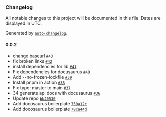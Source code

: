 ### Changelog

All notable changes to this project will be documented in this file. Dates are displayed in UTC.

Generated by [`auto-changelog`](https://github.com/CookPete/auto-changelog).

#### 0.0.2

- change baseurl [`#43`](https://github.com/yamiteru/pipem/pull/43)
- fix broken links [`#42`](https://github.com/yamiteru/pipem/pull/42)
- install dependencies for lib [`#41`](https://github.com/yamiteru/pipem/pull/41)
- Fix dependencies for docusaurus [`#40`](https://github.com/yamiteru/pipem/pull/40)
- Add --no-frozen-lockfile [`#39`](https://github.com/yamiteru/pipem/pull/39)
- Install pnpm in action [`#38`](https://github.com/yamiteru/pipem/pull/38)
- Fix typo: master to main [`#37`](https://github.com/yamiteru/pipem/pull/37)
- 34 generate api docs with docusaurus [`#36`](https://github.com/yamiteru/pipem/pull/36)
- Update repo [`bb40530`](https://github.com/yamiteru/pipem/commit/bb4053073263902c28830c677df16ef87cdf528f)
- Add docosaurus boilerplate [`750a12c`](https://github.com/yamiteru/pipem/commit/750a12cf5c6217ddb9ca6c77352411b33a7767d7)
- Add docosaurus boilerplate [`78ca44d`](https://github.com/yamiteru/pipem/commit/78ca44d65133ecc13ddef74c64ca5c2990d7fc48)
